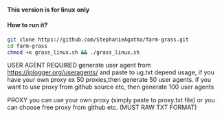 #### This version is for linux only

#### How to run it? 

```bash
git clone https://github.com/StephanieAgatha/farm-grass.git
cd farm-grass
chmod +x grass_linux.sh && ./grass_linux.sh
```
USER AGENT REQUIRED
generate user agent from https://iplogger.org/useragents/ and paste to ug.txt
depend usage, if you have your own proxy ex 50 proxies,then generate 50 user agents.
if you want to use proxy from github source etc, then generate 100 user agents

PROXY
you can use your own proxy (simply paste to proxy.txt file) or you can choose free proxy from github etc.
(MUST RAW TXT FORMAT)
